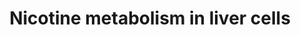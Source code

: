 ---
annotations:
- id: CL:0000182
  parent: native cell
  type: Cell Type Ontology
  value: hepatocyte
- id: PW:0000721
  parent: drug pathway
  type: Pathway Ontology
  value: nicotine drug pathway
- id: PW:0000754
  parent: drug pathway
  type: Pathway Ontology
  value: drug pathway
- id: PW:0001229
  parent: classic metabolic pathway
  type: Pathway Ontology
  value: xenobiotic metabolic pathway
authors:
- Khanspers
- AlexanderPico
- MaintBot
- Egonw
- Ddigles
- DeSl
- Asios Olia
- Eweitz
description: Nicotine results in many metabolites after metabolization in the liver.  Nicotine
  is the main factor behind smoking addiction, therefore nicotine supplements can
  be used to stop smoking.   Nicotine is metabolized by several enzymes in the liver
  such as the CYP2A6 enzyme. CYP2A6 is a xenobiotic (xenos = foreigner, bios = life)
  metabolizer.   How well nicotine can be metabolized by the human body is not standard
  and depends on racial, gender, genetic and environmental factors.   The cotinine
  metabolite seen above in the center of the nicotine metabolism pathway is a smoking
  biomarker and can been measured in various tissues such as blood, urine and sweat.
last-edited: 2021-07-08
organisms:
- Homo sapiens
redirect_from:
- /index.php/Pathway:WP1600
- /instance/WP1600
revision: null
schema-jsonld:
- '@context': https://schema.org/
  '@id': https://wikipathways.github.io/pathways/WP1600.html
  '@type': Dataset
  creator:
    '@type': Organization
    name: WikiPathways
  description: Nicotine results in many metabolites after metabolization in the liver.  Nicotine
    is the main factor behind smoking addiction, therefore nicotine supplements can
    be used to stop smoking.   Nicotine is metabolized by several enzymes in the liver
    such as the CYP2A6 enzyme. CYP2A6 is a xenobiotic (xenos = foreigner, bios = life)
    metabolizer.   How well nicotine can be metabolized by the human body is not standard
    and depends on racial, gender, genetic and environmental factors.   The cotinine
    metabolite seen above in the center of the nicotine metabolism pathway is a smoking
    biomarker and can been measured in various tissues such as blood, urine and sweat.
  keywords:
  - 3'-Hydroxycotinine
  - 3'-Hydroxycotinine glucuronide
  - 5'-Hydroxycotinine
  - AOX1
  - CYP2A6
  - CYP2B6
  - Cotinine
  - Cotinine N-oxide
  - Cotinineglucuronide
  - FMO3
  - Nicotine
  - Nicotine iminium ion
  - Nicotine-Gluc
  - Nicotine-N-oxide
  - Nornicotine
  - UGT1A4
  - UGT1A9
  license: CC0
  name: Nicotine metabolism in liver cells
seo: CreativeWork
title: Nicotine metabolism in liver cells
wpid: WP1600
---